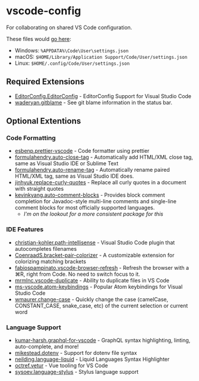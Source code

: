 # vscode-config

For collaborating on shared VS Code configuration.

These files would [go here](https://code.visualstudio.com/docs/getstarted/settings#_settings-file-locations):

- Windows: `%APPDATA%\Code\User\settings.json`
- macOS: `$HOME/Library/Application Support/Code/User/settings.json`
- Linux: `$HOME/.config/Code/User/settings.json`

## Required Extensions

- [EditorConfig.EditorConfig](https://marketplace.visualstudio.com/items?itemName=EditorConfig.EditorConfig) - EditorConfig Support for Visual Studio Code
- [waderyan.gitblame](https://marketplace.visualstudio.com/items?itemName=waderyan.gitblame) - See git blame information in the status bar.

## Optional Extentions

### Code Formatting

- [esbenp.prettier-vscode](https://marketplace.visualstudio.com/items?itemName=esbenp.prettier-vscode) - Code formatter using prettier
- [formulahendry.auto-close-tag](https://marketplace.visualstudio.com/items?itemName=formulahendry.auto-close-tag) - Automatically add HTML/XML close tag, same as Visual Studio IDE or Sublime Text
- [formulahendry.auto-rename-tag](https://marketplace.visualstudio.com/items?itemName=formulahendry.auto-rename-tag) - Automatically rename paired HTML/XML tag, same as Visual Studio IDE does.
- [jinhyuk.replace-curly-quotes](https://marketplace.visualstudio.com/items?itemName=jinhyuk.replace-curly-quotes) - Replace all curly quotes in a document with straight quotes
- [kevinkyang.auto-comment-blocks](https://marketplace.visualstudio.com/items?itemName=kevinkyang.auto-comment-blocks) - Provides block comment completion for Javadoc-style multi-line comments and single-line comment blocks for most officially supported languages.
	- _I'm on the lookout for a more consistent package for this_

### IDE Features

- [christian-kohler.path-intellisense](https://marketplace.visualstudio.com/items?itemName=christian-kohler.path-intellisense) - Visual Studio Code plugin that autocompletes filenames
- [CoenraadS.bracket-pair-colorizer](https://marketplace.visualstudio.com/items?itemName=CoenraadS.bracket-pair-colorizer) - A customizable extension for colorizing matching brackets
- [fabiospampinato.vscode-browser-refresh](https://marketplace.visualstudio.com/items?itemName=fabiospampinato.vscode-browser-refresh) - Refresh the browser with a ⌘R, right from Code. No need to switch focus to it.
- [mrmlnc.vscode-duplicate](https://marketplace.visualstudio.com/items?itemName=mrmlnc.vscode-duplicate) - Ability to duplicate files in VS Code
- [ms-vscode.atom-keybindings](https://marketplace.visualstudio.com/items?itemName=ms-vscode.atom-keybindings) - Popular Atom keybindings for Visual Studio Code
- [wmaurer.change-case](https://marketplace.visualstudio.com/items?itemName=wmaurer.change-case) - Quickly change the case (camelCase, CONSTANT_CASE, snake_case, etc) of the current selection or current word

### Language Support

- [kumar-harsh.graphql-for-vscode](https://marketplace.visualstudio.com/items?itemName=kumar-harsh.graphql-for-vscode) - GraphQL syntax highlighting, linting, auto-complete, and more!
- [mikestead.dotenv](https://marketplace.visualstudio.com/items?itemName=mikestead.dotenv) - Support for dotenv file syntax
- [neilding.language-liquid](https://marketplace.visualstudio.com/items?itemName=neilding.language-liquid) - Liquid Languages Syntax Highlighter
- [octref.vetur](https://marketplace.visualstudio.com/items?itemName=octref.vetur) - Vue tooling for VS Code
- [sysoev.language-stylus](https://marketplace.visualstudio.com/items?itemName=sysoev.language-stylus) - Stylus language support
